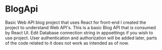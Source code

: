 # BlogApi
 Basic Web API blog project that uses React for front-end
 I created the project to understand Web API's.
 This is a basic Blog API that is consumed by React UI.
 Edit Database connection string in appsettings if you wish to use project.
 User authentication and authorization will be added later, parts of the code related to it does not work as intended as of now.
